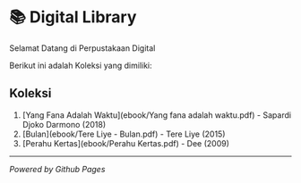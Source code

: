 # 📚 Digital Library

Selamat Datang di Perpustakaan Digital

Berikut ini adalah Koleksi yang dimiliki:

## Koleksi
1. [Yang Fana Adalah Waktu](ebook/Yang fana adalah waktu.pdf) - Sapardi Djoko Darmono (2018)
2. [Bulan](ebook/Tere Liye - Bulan.pdf) - Tere Liye (2015)
3. [Perahu Kertas](ebook/Perahu Kertas.pdf) - Dee (2009)

---

*Powered by Github Pages*
